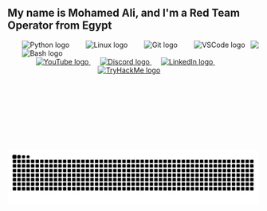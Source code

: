 <h2 align="left">My name is Mohamed Ali, and I'm a Red Team Operator from Egypt</h2>
<img align="right" height="220" src="https://38.media.tumblr.com/579b6ba60ad4ce790b3f368973d71c5b/tumblr_nu6zzjrpg11t6rnioo1_r1_1280.gif" />

<div align="left">
  <div align="left">
    <img width="25" />
    <img src="https://cdn.jsdelivr.net/gh/devicons/devicon/icons/python/python-original.svg" height="40" alt="Python logo" />
    <img width="25" />
    <img src="https://cdn.jsdelivr.net/gh/devicons/devicon/icons/linux/linux-original.svg" height="40" alt="Linux logo" />
    <img width="25" />
    <img src="https://cdn.jsdelivr.net/gh/devicons/devicon/icons/git/git-original.svg" height="40" alt="Git logo" />
    <img width="25" />
    <img src="https://cdn.jsdelivr.net/gh/devicons/devicon/icons/vscode/vscode-original.svg" height="40" alt="VSCode logo" />
    <img width="25" />
    <img src="https://cdn.jsdelivr.net/gh/devicons/devicon/icons/bash/bash-original.svg" height="40" alt="Bash logo" />
  </div>

 <div align="center" style="margin-top: 0px;">
  <a href="https://www.youtube.com/@mosecc0327" target="_blank">
    <img src="https://img.shields.io/static/v1?message=Youtube&logo=youtube&label=&color=FF0000&logoColor=white&style=for-the-badge" height="35" alt="YouTube logo" />
  </a>
  <img width="15" />
  <a href="https://discord.com/" target="_blank">
    <img src="https://img.shields.io/static/v1?message=Discord&logo=discord&label=&color=7289DA&logoColor=white&style=for-the-badge" height="35" alt="Discord logo" />
  </a>
  <img width="15" />
  <a href="https://www.linkedin.com/in/mosec0?utm_source=share&utm_campaign=share_via&utm_content=profile&utm_medium=android_app" target="_blank">
    <img src="https://img.shields.io/static/v1?message=LinkedIn&logo=linkedin&label=&color=0077B5&logoColor=white&style=for-the-badge" height="35" alt="LinkedIn logo" />
  </a>
  <img width="15" />
  <a href="https://tryhackme.com/r/p/mosec0" target="_blank">
    <img src="https://img.shields.io/static/v1?message=TryHackMe&logo=tryhackme&label=&color=88cc14&logoColor=white&style=for-the-badge" height="35" alt="TryHackMe logo" />
  </a>
</div>

  <p align="left" style="margin-top: 50px;">
    <img src="https://raw.githubusercontent.com/taozhi8833998/taozhi8833998/output/github-contribution-grid-snake-dark.svg" alt="Snake animation" width="800" />
  </p>
</div>

<br clear="both">

  
